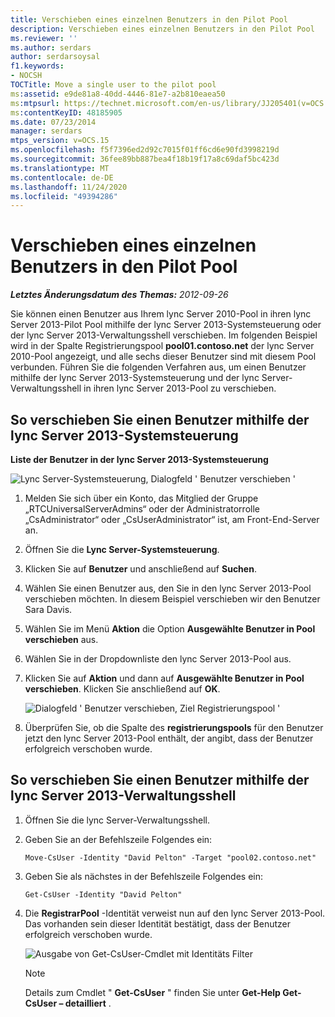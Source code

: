 ```yaml
---
title: Verschieben eines einzelnen Benutzers in den Pilot Pool
description: Verschieben eines einzelnen Benutzers in den Pilot Pool
ms.reviewer: ''
ms.author: serdars
author: serdarsoysal
f1.keywords:
- NOCSH
TOCTitle: Move a single user to the pilot pool
ms:assetid: e9de81a8-40dd-4446-81e7-a2b810eaea50
ms:mtpsurl: https://technet.microsoft.com/en-us/library/JJ205401(v=OCS.15)
ms:contentKeyID: 48185905
ms.date: 07/23/2014
manager: serdars
mtps_version: v=OCS.15
ms.openlocfilehash: f5f7396ed2d92c7015f01ff6cd6e90fd3998219d
ms.sourcegitcommit: 36fee89bb887bea4f18b19f17a8c69daf5bc423d
ms.translationtype: MT
ms.contentlocale: de-DE
ms.lasthandoff: 11/24/2020
ms.locfileid: "49394286"
---
```

# <a name="move-a-single-user-to-the-pilot-pool"></a>Verschieben eines einzelnen Benutzers in den Pilot Pool

<div data-xmlns="http://www.w3.org/1999/xhtml">

<div class="topic" data-xmlns="http://www.w3.org/1999/xhtml" data-msxsl="urn:schemas-microsoft-com:xslt" data-cs="https://msdn.microsoft.com/">

<div data-asp="https://msdn2.microsoft.com/asp">



</div>

<div id="mainSection">

<div id="mainBody">

<span> </span>

_**Letztes Änderungsdatum des Themas:** 2012-09-26_

Sie können einen Benutzer aus Ihrem lync Server 2010-Pool in ihren lync Server 2013-Pilot Pool mithilfe der lync Server 2013-Systemsteuerung oder der lync Server 2013-Verwaltungsshell verschieben. Im folgenden Beispiel wird in der Spalte Registrierungspool **pool01.contoso.net** der lync Server 2010-Pool angezeigt, und alle sechs dieser Benutzer sind mit diesem Pool verbunden. Führen Sie die folgenden Verfahren aus, um einen Benutzer mithilfe der lync Server 2013-Systemsteuerung und der lync Server-Verwaltungsshell in ihren lync Server 2013-Pool zu verschieben.

<div>

## <a name="to-move-a-user-by-using-the-lync-server-2013-control-panel"></a>So verschieben Sie einen Benutzer mithilfe der lync Server 2013-Systemsteuerung

**Liste der Benutzer in der lync Server 2013-Systemsteuerung**

![Lync Server-Systemsteuerung, Dialogfeld ' Benutzer verschieben '](images/JJ721870.a2bce284-0392-4db3-9bb2-9f12699738e7(OCS.15).jpg "Lync Server-Systemsteuerung, Dialogfeld ' Benutzer verschieben '")

1.  Melden Sie sich über ein Konto, das Mitglied der Gruppe „RTCUniversalServerAdmins“ oder der Administratorrolle „CsAdministrator“ oder „CsUserAdministrator“ ist, am Front-End-Server an.

2.  Öffnen Sie die **Lync Server-Systemsteuerung**.

3.  Klicken Sie auf **Benutzer** und anschließend auf **Suchen**.

4.  Wählen Sie einen Benutzer aus, den Sie in den lync Server 2013-Pool verschieben möchten. In diesem Beispiel verschieben wir den Benutzer Sara Davis.

5.  Wählen Sie im Menü **Aktion** die Option **Ausgewählte Benutzer in Pool verschieben** aus.

6.  Wählen Sie in der Dropdownliste den lync Server 2013-Pool aus.

7.  Klicken Sie auf **Aktion** und dann auf **Ausgewählte Benutzer in Pool verschieben**. Klicken Sie anschließend auf **OK**.
    
    ![Dialogfeld ' Benutzer verschieben, Ziel Registrierungspool '](images/JJ205401.8a375003-dc00-4541-b578-4d88f2010601(OCS.15).png "Dialogfeld ' Benutzer verschieben, Ziel Registrierungspool '")  

8.  Überprüfen Sie, ob die Spalte des **registrierungspools** für den Benutzer jetzt den lync Server 2013-Pool enthält, der angibt, dass der Benutzer erfolgreich verschoben wurde.

</div>

<div>

## <a name="to-move-a-user-by-using-the-lync-server-2013-management-shell"></a>So verschieben Sie einen Benutzer mithilfe der lync Server 2013-Verwaltungsshell

1.  Öffnen Sie die lync Server-Verwaltungsshell.

2.  Geben Sie an der Befehlszeile Folgendes ein:
    
        Move-CsUser -Identity "David Pelton" -Target "pool02.contoso.net"

3.  Geben Sie als nächstes in der Befehlszeile Folgendes ein:
    
        Get-CsUser -Identity "David Pelton"

4.  Die **RegistrarPool** -Identität verweist nun auf den lync Server 2013-Pool. Das vorhanden sein dieser Identität bestätigt, dass der Benutzer erfolgreich verschoben wurde.
    
    ![Ausgabe von Get-CsUser-Cmdlet mit Identitäts Filter](images/JJ205401.bc5d4672-8068-4475-b882-dbd305c801a9(OCS.15).jpg "Ausgabe von Get-CsUser-Cmdlet mit Identitäts Filter")  
    
    <div>
    

    > [!NOTE]  
    > Details zum Cmdlet " <STRONG>Get-CsUser</STRONG> " finden Sie unter <STRONG>Get-Help Get-CsUser – detailliert</STRONG> .

    
    </div>

</div>

</div>

<span> </span>

</div>

</div>

</div>

